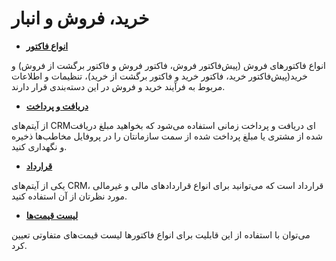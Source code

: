 # خرید، فروش و انبار

- **[انواع فاکتور](https://github.com/1stco/PayamGostarDocs/blob/master/releasenote/2.6.0/BuySalesWarehouse/FactorsTypes.md)**

انواع فاکتورهای فروش (پیش‌فاکتور فروش، فاکتور فروش و فاکتور برگشت از فروش) و خرید(پیش‌فاکتور خرید، فاکتور خرید و فاکتور برگشت از خرید)، تنظیمات و اطلاعات مربوط به فرآیند خرید و فروش در این دسته‌بندی قرار دارند.

- **[دریافت و پرداخت](https://github.com/1stco/PayamGostarDocs/blob/master/releasenote/2.6.0/ReceivingPayment.md)** 

از آیتم‌های CRMای دریافت و پرداخت زمانی استفاده می‌شود که بخواهید مبلغ دریافت شده از مشتری یا مبلغ پرداخت شده از سمت‌ سازمانتان را در پروفایل مخاطب‌ها ذخیره و نگهداری کنید.

- **[قرارداد](https://github.com/1stco/PayamGostarDocs/blob/master/releasenote/2.6.0/Contracts.md)** 

یکی از آیتم‌های CRM، قرارداد است که می‌توانید برای انواع قراردادهای مالی و غیرمالی مورد نظرتان از آن استفاده کنید.


- **[لیست قیمت‌ها](https://github.com/1stco/PayamGostarDocs/blob/master/releasenote/2.6.0/PriceList.md)**

می‌توان با استفاده از این قابلیت برای انواع فاکتورها لیست قیمت‌های متفاوتی تعیین کرد.
